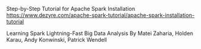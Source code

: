 

Step-by-Step Tutorial for Apache Spark Installation https://www.dezyre.com/apache-spark-tutorial/apache-spark-installation-tutorial   

Learning Spark Lightning-Fast Big Data Analysis By Matei Zaharia, Holden Karau, Andy Konwinski, Patrick Wendell   


